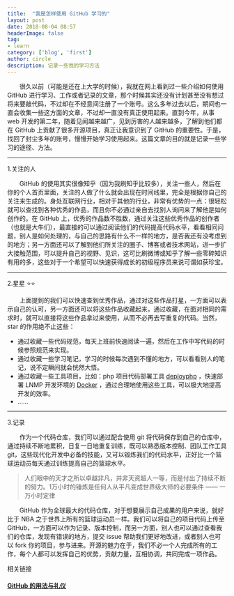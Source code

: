 ```yaml
---
title:  "我是怎样使用 GitHub 学习的"
layout: post
date: 2018-08-04 08:57
headerImage: false
tag:
- learn
category: ['blog', 'first']
author: circle
description: 记录一些我的学习方法
---
```

&emsp;&emsp;很久以前（可能是还在上大学的时候），我就在网上看到过一些介绍如何使用 GitHub 进行学习、工作或者记录的文章，那个时候其实还没有计划甚至没有想过将来要敲代码，不过却在不经意间注册了一个账号。这么多年过去以后，期间也一直会收集一些这方面的文章，不过却一直没有真正使用起来。直到今年，从事 web 开发的第二年，随着见闻越来越广，见到厉害的人越来越多，了解到他们都在 GitHub 上贡献了很多开源项目，真正让我意识到了 GitHub 的重要性。于是，找回了封尘多年的账号，慢慢开始学习使用起来。这篇文章的目的就是记录一些学习的途径、方法。

---
1.关注的人

&emsp;&emsp;GitHub 的使用其实很像知乎（因为我刷知乎比较多），关注一些人，然后在你的个人首页里面，关注的人做了什么就会出现在时间线里，完全是根据你自己的关注来生成的。身处互联网行业，相对于其他的行业，非常有优势的一点：很轻松就可以查找到各种优秀的作品，而且你不必通过亲自去找别人询问来了解他是如何创作的。在 GitHub 上，优秀的作品数不胜数，通过关注这些优秀作品的创作者（也就是大牛们），最直接的可以通过阅读他们的代码提高代码水平，看看相同问题，别人是如何处理的，与自己的思路有什么不一样的地方，是否我还有没考虑到的地方；另一方面还可以了解到他们所关注的圈子、博客或者技术网站，进一步扩大接触范围，可以提升自己的视野、见识，这可比刷微博或知乎了解一些零碎知识有用的多，这些对于一个希望可以快速获得成长的初级程序员来说可谓如获珍宝。

---
2.星星 ⭐⭐

&emsp;&emsp;上面提到的我们可以快速查到优秀作品，通过对这些作品打星，一方面可以表示自己的认可，另一方面还可以将这些作品收藏起来，通过收藏，在面对相同的需求时，就可以直接将这些作品拿过来使用，从而不必再去写重复的代码。当然，star 的作用绝不止这些：

* 通过收藏一些代码规范，每天上班前快速阅读一遍，然后在工作中写代码的时候参照规范来实现。
* 通过收藏一些学习笔记，学习的时候每次遇到不懂的地方，可以看看别人的笔记，说不定瞬间就会恍然大悟。
* 通过收藏一些工具项目，比如：php 项目代码部署工具 [deployphp](https://github.com/deployphp/deployer) ，快速部署 LNMP 开发环境的 [Docker](https://github.com/helingfeng/Docker-LNMP) ，通过合理地使用这些工具，可以极大地提高开发的效率。
* ......

---
3.记录

&emsp;&emsp;作为一个代码仓库，我们可以通过配合使用 git 将代码保存到自己的仓库中，通过持续不断地累积，日复一日地重复训练，既可以熟悉版本控制、团队工作工具 git，这些现代化开发中必备的技能，又可以锻炼我们的代码水平，正好比一个篮球运动员每天通过训练提高自己的篮球水平。
> 人们眼中的天才之所以卓越非凡，并非天资超人一等，而是付出了持续不断的努力。1万小时的锤炼是任何人从平凡变成世界级大师的必要条件 —— 一万小时定律

&emsp;&emsp;GitHub 作为全球最大的代码仓库，对于想要展示自己成果的用户来说，就好比于 NBA 之于世界上所有的篮球运动员一样。我们可以将自己的项目代码上传至 GitHub，一方面可以作为记录、版本控制，而另一方面，别人也可以通过查看我们的仓库，发现有错误的地方，提交 issue 帮助我们更好地改进，或者别人也可以 fork 你的项目，参与进来。开源的魅力在于，我们不必一个人完成所有的工作，每个人都可以发挥自己的优势，贡献力量，互相协调，共同完成一项作品。

相关链接
#### [GitHub 的用法与礼仪](https://zhuanlan.zhihu.com/p/37599617)
